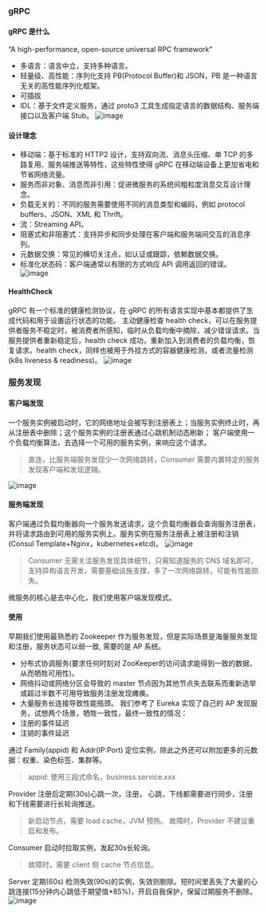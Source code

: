 ### gRPC
#### gRPC 是什么

“A high-performance, open-source universal RPC framework”
- 多语言：语言中立，支持多种语言。
- 轻量级、高性能：序列化支持 PB(Protocol Buffer)和 JSON，PB 是一种语言无关的高性能序列化框架。
- 可插拔
- IDL：基于文件定义服务，通过 proto3 工具生成指定语言的数据结构、服务端接口以及客户端 Stub。
![image](https://tva3.sinaimg.cn/large/a616b9a4ly1gmndyioxogj20va0kiadm.jpg)
#### 设计理念
- 移动端：基于标准的 HTTP2 设计，支持双向流、消息头压缩、单 TCP 的多路复用、服务端推送等特性，这些特性使得 gRPC 在移动端设备上更加省电和节省网络流量。
- 服务而非对象、消息而非引用：促进微服务的系统间粗粒度消息交互设计理念。
- 负载无关的：不同的服务需要使用不同的消息类型和编码，例如 protocol buffers、JSON、XML 和 Thrift。
- 流：Streaming API。
- 阻塞式和非阻塞式：支持异步和同步处理在客户端和服务端间交互的消息序列。
- 元数据交换：常见的横切关注点，如认证或跟踪，依赖数据交换。
- 标准化状态码：客户端通常以有限的方式响应 API 调用返回的错误。
![image](https://tva1.sinaimg.cn/large/a616b9a4ly1gmndzc07eoj20u50pqgr0.jpg)
#### HealthCheck
gRPC 有一个标准的健康检测协议，在 gRPC 的所有语言实现中基本都提供了生成代码和用于设置运行状态的功能。
主动健康检查 health check，可以在服务提供者服务不稳定时，被消费者所感知，临时从负载均衡中摘除，减少错误请求。当服务提供者重新稳定后，health check 成功，重新加入到消费者的负载均衡，恢复请求。health check，同样也被用于外挂方式的容器健康检测，或者流量检测(k8s liveness & readiness)。
![image](https://tva1.sinaimg.cn/large/a616b9a4ly1gmne0jeaorj20tl0m8wgt.jpg)
### 服务发现
#### 客户端发现
一个服务实例被启动时，它的网络地址会被写到注册表上；当服务实例终止时，再从注册表中删除；这个服务实例的注册表通过心跳机制动态刷新；
客户端使用一个负载均衡算法，去选择一个可用的服务实例，来响应这个请求。

>直连，比服务端服务发现少一次网络跳转，Consumer 需要内置特定的服务发现客户端和发现逻辑。

![image](https://tvax3.sinaimg.cn/large/a616b9a4ly1gmne1x6jskj21dw0o5gvp.jpg)
#### 服务端发现
客户端通过负载均衡器向一个服务发送请求，这个负载均衡器会查询服务注册表，并将请求路由到可用的服务实例上。服务实例在服务注册表上被注册和注销(Consul Template+Nginx，kubernetes+etcd)。
![image](https://tvax4.sinaimg.cn/large/a616b9a4ly1gmne4dytfbj21fs0npwo8.jpg)

> Consumer 无需关注服务发现具体细节，只需知道服务的 DNS 域名即可，支持异构语言开发，需要基础设施支撑，多了一次网络跳转，可能有性能损失。

微服务的核心是去中心化，我们使用客户端发现模式。
#### 使用
早期我们使用最熟悉的 Zookeeper 作为服务发现，但是实际场景是海量服务发现和注册，服务状态可以弱一致, 需要的是 AP 系统。
- 分布式协调服务(要求任何时刻对 ZooKeeper的访问请求能得到一致的数据，从而牺牲可用性)。
- 网络抖动或网络分区会导致的 master 节点因为其他节点失去联系而重新选举或超过半数不可用导致服务注册发现瘫痪。
- 大量服务长连接导致性能瓶颈。
我们参考了 Eureka 实现了自己的 AP 发现服务，试想两个场景，牺牲一致性，最终一致性的情况：
- 注册的事件延迟
- 注销的事件延迟

通过 Family(appid) 和 Addr(IP:Port) 定位实例，除此之外还可以附加更多的元数据：权重、染色标签、集群等。
> appid: 使用三段式命名，business.service.xxx

Provider  注册后定期(30s)心跳一次，注册， 心跳，下线都需要进行同步，注册和下线需要进行长轮询推送。
> 新启动节点，需要 load cache，JVM 预热。
> 故障时，Provider 不建议重启和发布。

Consumer 启动时拉取实例，发起30s长轮询。
> 故障时，需要 client 侧 cache 节点信息。

Server 定期(60s) 检测失效(90s)的实例，失效则剔除。短时间里丢失了大量的心跳连接(15分钟内心跳低于期望值*85%)，开启自我保护，保留过期服务不删除。
![image](https://tva1.sinaimg.cn/large/a616b9a4ly1gmne8rgg13j20zr0hltdd.jpg)